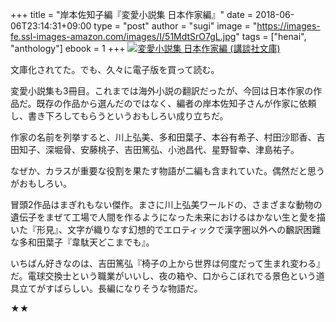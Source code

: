 +++
title = "岸本佐知子編『変愛小説集 日本作家編』"
date = 2018-06-06T23:14:31+09:00
type = "post"
author = "sugi"
image = "https://images-fe.ssl-images-amazon.com/images/I/51MdtSrO7gL.jpg"
tags = ["henai", "anthology"]
ebook = 1
+++
<a href="http://www.amazon.co.jp/exec/obidos/ASIN/4062939142/chezsugi-22/ref=nosim/" name="amazletlink" target="_blank"><img src="https://images-fe.ssl-images-amazon.com/images/I/51MdtSrO7gL.jpg" alt="変愛小説集 日本作家編 (講談社文庫)" class="alignleft" /></a>

文庫化されてた。でも、久々に電子版を買って読む。

変愛小説集も3冊目。これまでは海外小説の翻訳だったが、今回は日本作家の作品だ。既存の作品から選んだのではなく、編者の岸本佐知子さんが作家に依頼し、書き下ろしてもらうというおもしろい成り立ちだ。

作家の名前を列挙すると、川上弘美、多和田葉子、本谷有希子、村田沙耶香、吉田知子、深堀骨、安藤桃子、吉田篤弘、小池昌代、星野智幸、津島祐子。

なぜか、カラスが重要な役割を果たす物語が二編も含まれていた。偶然だと思うがおもしろい。

冒頭2作品はまぎれもない傑作。まさに川上弘美ワールドの、さまざまな動物の遺伝子をまぜて工場で人間を作るようになった未来におけるはかない生と愛を描いた『形見』、文字が織りなす幻想的でエロティックで漢字圏以外への飜訳困難な多和田葉子『韋駄天どこまでも』。

いちばん好きなのは、吉田篤弘『椅子の上から世界は何度だって生まれ変わる』だ。電球交換士という職業がいいし、夜の箱や、口からこぼれでる景色という道具立てがすばらしい。長編になりそうな物語だ。

★★
